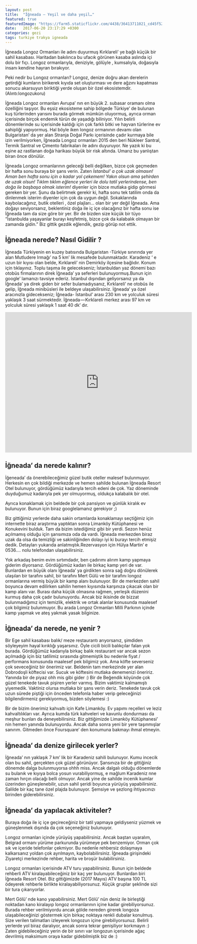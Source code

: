 ```yaml
---
layout: post
title:  "İğneada — Yeşil ve daha yeşil…"
featured: true
featuredImage: "https://farm5.staticflickr.com/4438/36413711021_cd45f522d0_k_d.jpg"
date:   2017-06-20 23:17:29 +0300
categories: gezi
tags: turkiye trakya igneada
---
```

İğneada Longoz Ormanları ile adını duyurmuş Kırklareli’ ye bağlı küçük bir sahil kasabası. Haritadan bakılınca bu ufacık görünen kasaba aslında içi dolu bir fıçı. Longoz ormanlarıyla, deniziyle, gölüyle , kumsalıyla, doğasıyla insanı kendine hayran bırakıyor.

Peki nedir bu Longoz ormanları? Longoz, denize doğru akan derelerin getirdiği kumların birikerek kıyıda set oluşturması ve dere ağzını kapatması sonucu akarsuyun biriktiği yerde oluşan bir özel ekosistemdir. (Alıntı:longozukoru)

İğneada Longoz ormanları Avrupa’ nın en büyük 2. subasar oramanı olma özelliğini taşıyor. Bu eşsiz ekosisteme sahip bölgede Türkiye’ de bulunan kuş türlerinden yarısını burada görmek mümkün oluyormuş, ayrıca orman içerisinde birçok endemik türün de yaşadığı biliniyor. Yılın belirli dönemlerinde su içerisinde kaldığı için çok farklı bitki ve hayvan türlerine ev sahipliği yapıyormuş. Hal böyle iken longoz ormanının devamı olan Bulgaristan’ da yer alan Stranja Doğal Parkı içerisinde çadır kurmaya bile izin verilmiyorken, İğneada Longoz ormanları 2015 den beri Nükleer Santral, Termik Santral ve Çimento fabrikaları ile adını duyuruyor. Ne yazık ki bu eşine az rastlanan doğa harikası büyük bir risk altında. Umarız bu yanlıştan biran önce dönülür. 

İğneada Longoz ormanlarının geleceği belli değilken, bizce çok geçmeden bir hafta sonu buraya bir şans verin. Zaten *İstanbul’ a çok uzak olmasın! Aman ben hafta sonu için o kadar yol çekemem! Yakın olsun ama şehirden de uzak olsun! Tıklım tıklım eğlence yerleri ile dolu tatil yerlerindense, ben doğa ile başbaşa olmak isterim!* diyenler için bizce mutlaka gidip görmesi gereken bir yer. Şunu da belirtmek gerekir ki, hafta sonu tek tatilim onda da dinlenmek isterim diyenler için çok da uygun değil. Sokaklarında kaybolacağınız, butik otelleri , özel plajları… olan bir yer değil İğneada. Ama doğayı seviyorsanız, beklentiniz doğa ile iç içe olacağınız bir hafta sonu ise İğneada tam da size göre bir yer. 
Bir de bizden size küçük bir tüyo “İstanbulda yaşayanlar burayı keşfetmiş, bizce çok da kalabalık olmayan bir zamanda gidin.”
Biz gittik gezdik eğlendik, gezip görüp not ettik. 

## İğneada nerede? Nasıl Gidilir ? 
İğneada Türkiyenin en kuzey batısında Bulgaristan -Türkiye sınırında yer alan Mutludere Irmağı’ na 5 km’ lik mesafede bulunmaktadır. Karadeniz ‘ e uzun bir kıyısı olan belde, Kırklareli’ nin Demirköy ilçesine bağlıdır. Konum için tıklayınız. 
Toplu taşıma ile gelecekseniz; 
İstanbuldan yaz dönemi bazı otobüs firmalarının direk İğneada’ ya seferleri bulunuyormuş.Bunun için google’ lamanızı tavsiye ederiz. 
İstanbul dışından geliyorsanız ya da İğneada’ ya direk giden bir sefer bulamadıysanız, Kırklareli’ ne otobüs ile gelip, İğneada minibüsleri ile beldeye ulaşabilirsiniz. 
İğneada’ ya özel aracınızla gidecekseniz; 
İğneada- İstanbul’ arası 230 km ve yolculuk süresi yaklaşık 3 saat sürmektedir. 
İğneada — Kırklareli merkez arası 97 km ve yolculuk süresi yaklaşık 1 saat 40 dk’ dır. 

<iframe src="https://www.google.com/maps/embed?pb=!1m18!1m12!1m3!1d23767.178567160656!2d27.973060350659487!3d41.87355556384403!2m3!1f0!2f0!3f0!3m2!1i1024!2i768!4f13.1!3m3!1m2!1s0x40a0e8a2cb7621ad%3A0x5426b5a8c74963d1!2zxLDEn25lYWRhLCAzOTUwMCBEZW1pcmvDtnkvS8SxcmtsYXJlbGk!5e0!3m2!1sen!2str!4v1502662706761" width="600" height="450" frameborder="0" style="border:0" allowfullscreen></iframe>

## İğneada’ da nerede kalınır? 
İğeneada’ da önerebileceğimiz güzel butik oteller malesef bulunmuyor. Herkesin en çok bildiği merkezde ve hemen sahilde bulunan İğneada Resort Otel bulunuyor, gördüğümüz kadarıyla tercih edeni de çok. Yaz döneminde duyduğumuz kadarıyla pek yer olmuyormuş, oldukça kalabalık bir otel. 

Ayrıca konaklamak için beldede bir çok pansiyon ve günlük kiralık ev bulunuyor. Bunun için biraz googlelamanız gerekiyor ;)

Biz gittiğimiz yerlerde daha sakin ortamlarda konaklamayı seçtiğimiz için internette biraz araştırma yaptıktan sonra Limanköy Kütüphanesi ve Konukevini bulduk. Tam da bizim istediğimiz gibi bir yerdi. Sezon henüz açılmamış olduğu için şansımıza oda da vardı. İğneada merkezden biraz uzak da olsa da temizliği ve sakinliğinden dolayı iyi ki burayı tercih etmişiz dedik. Detayları yukarıda anlatmıştık.Rezervasyon için Hülya Martin’ e 0536…. nolu telefondan ulaşabilirsiniz. 

Yok arkadaş benim evim sırtımdadır, ben çadırımı alırım kamp yapmaya giderim diyorsanız. Gördüğümüz kadarı ile birkaç kamp yeri de var. Bunlardan en büyük olanı İğneada’ ya girdikten sonra sağ doğru dönülerek ulaşılan bir tarafını sahil, bir tarafını Mert Gülü ve bir tarafını longoz ormanlarına vermiş büyük bir kamp alanı bulunuyor. Bir de merkezden sahil boyunca devam edilirken sahilin hemen kıyısında karşınıza çıkacak olan bir kamp alanı var. Burası daha küçük olmasına rağmen, yerleşik düzenini kurmuş daha çok çadır bulunuyordu. Ancak biz ikisinde de bizzat bulunmadığımız için temizlik, elektrik ve ortak alanlar konusunda maalesef çok bilgimiz bulunmuyor. Bu arada Longoz Ormanları Milli Parkının içinde kamp yapmak ve ateş yakmak yasak bilginize. 

## İğneada’ da nerede, ne yenir ? 
Bir Ege sahil kasabası balık/ meze restaurantı arıyorsanız, şimdiden söyleyeyim hayal kırıklığı yaşarsınız. Öyle cicili bicili balıkçılar falan yok burada. Gördüğümüz kadarıyla birkaç balık restaurant var ancak sezon açılmadığı için biz tatilimiz sırasında gitmemiştik bu nedenle fiyat / performans konusunda maalesef pek bilgimiz yok. Ama köfte severseniz çok seveceğiniz bir önerimiz var. Beldenin tam merkezinde yer alan Dobrodoşli köftecisi var. Sucuk ve köftesini mutlaka denemenizi öneririz. Yanında bir de piyaz ohh mis gibi gider :) Bir de Beğendik köyünde çok güzel tenekede tavuk pişiren yerler varmış. Bizim vaktimiz kalmamıştı yiyemedik. Vaktiniz olursa mutlaka bir şans verin deriz. Tenekede tavuk çok uzun sürede piştiği için önceden telefonla haber verip geleceğinizi bilgilendirmeniz gerekiyormuş, bizden söylemesi :) 

Bir de bizim önerimiz kahvaltı için Kafe Limanköy. Ev yapımı reçelleri ve leziz kahvaltılıkları var. Ayrıca kumda türk kahveleri ve kavunlu dondurması da meşhur bunları da deneyebilirsiniz. Biz gittiğimizde Limanköy Kütüphanesi’ nin hemen yanında bulunuyordu. Ancak daha sonra yeni bir yere taşınmışlar sanırım. Gitmeden önce Foursquare’ den konumuna bakmayı ihmal etmeyin. 

## İğneada’ da denize girilecek yerler? 
İğneada’ nın yaklaşık 7 km’ lik bir Karadeniz sahili bulunuyor. Kumu incecik olan bu sahil, gerçekten çok güzel görünüyor. Şansınıza bir de gittiğiniz dönemde dalga bulunmuyorsa ohhh miss. Ancak dalgalı olduğu dönemlerde su bulanık ve kıyıya bolca yosun vurabiliyormuş, e mağlum Karadeniz nne zaman hırçın olacağı belli olmuyor. Ancak yine de sahilde incenik kumlar üzerinden güneşlenebilir, uzun sahil şeridi boyunca yürüyüş yapabilirsiniz. Salilde bir kaç tane özel plajda bulunuyor. Şemsiye ve şezlong ihtiyacınızı birinden giderebilirsiniz. 

## İğneada’ da yapılacak aktiviteler? 
Buraya doğa ile iç içe geçireceğiniz bir tatil yapmaya geldiyseniz yüzmek ve güneşlenmek dışında da çok seçeneğiniz bulunuyor. 

Longoz ormanları içinde yürüyüş yapabilirsiniz. Ancak baştan uyaralım, Belgrad ormanı yürüme parkurunda yürümeye pek benzemiyor. Orman çok sık ve içeride telefonlar çekmiyor. Bu nedenle rehbersiz dolaşmaya kalkarsanız yoldan çok ayrılmayın, kaybolabilirsiniz. İğneada girişindeki Ziyaretçi merkezinde rehber, harita ve broşür bulabilirsiniz. 

Longoz ormanları içerisinde ATV turu yapabilirsiniz. Bunun için beldede rehberli ATV kiralayabileceğiniz bir kaç yer bulunuyor. Bunlardan biri İğneada Resort Otel. Biz gittiğimizde (2017 Mayıs) ATV başına 100 TL ödeyerek rehberle birlikte kiralayabiliyorsunuz. Küçük gruplar şeklinde sizi bir tura çıkarıyorlar. 

Mert Gölü’ nde kano yapabilirsiniz. Mert Gölü’ nün deniz ile birleştiği noktadan kano kiralayıp longoz ormanlarının içine kadar girebiliyorsunuz. Burada rehber verilmiyordu ancak gölde nereden girerek longoza ulaşabileceğinizi göstermek için birkaç noktaya renkli dubalar konulmuş. Size verilen talimatları izleyerek longozun içine girebiliyorsunuz. Belirli yerlerde yol biraz daralıyor, ancak sonra tekrar genişiliyor korkmayın :) Zaten gidebileceğiniz yerin de bir sınırı var longozun içerisinde ağaç devrilmiş maksimum oraya kadar gidebilmiştik biz de :) 